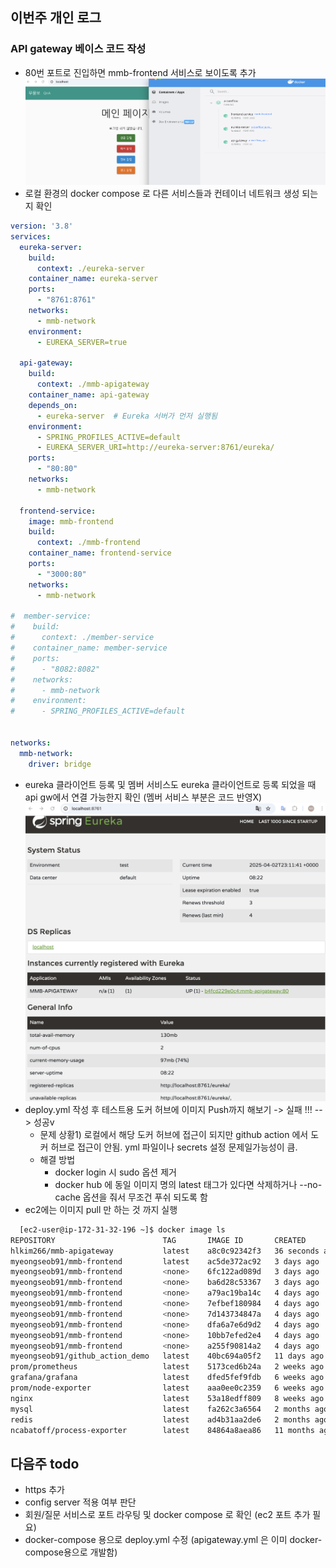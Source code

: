 ## 이번주 개인 로그
### API gateway 베이스 코드 작성
- 80번 포트로 진입하면 mmb-frontend 서비스로 보이도록 추가
  ![intro](../../9_images/cap1.png)
- 로컬 환경의 docker compose 로 다른 서비스들과 컨테이너 네트워크 생성 되는지 확인
```yml
version: '3.8'
services:
  eureka-server:
    build:
      context: ./eureka-server
    container_name: eureka-server
    ports:
      - "8761:8761"
    networks:
      - mmb-network
    environment:
      - EUREKA_SERVER=true

  api-gateway:
    build:
      context: ./mmb-apigateway
    container_name: api-gateway
    depends_on:
      - eureka-server  # Eureka 서버가 먼저 실행됨
    environment:
      - SPRING_PROFILES_ACTIVE=default
      - EUREKA_SERVER_URI=http://eureka-server:8761/eureka/
    ports:
      - "80:80"
    networks:
      - mmb-network

  frontend-service:
    image: mmb-frontend
    build:
      context: ./mmb-frontend
    container_name: frontend-service
    ports:
      - "3000:80"
    networks:
      - mmb-network

#  member-service:
#    build:
#      context: ./member-service
#    container_name: member-service
#    ports:
#      - "8082:8082"
#    networks:
#      - mmb-network
#    environment:
#      - SPRING_PROFILES_ACTIVE=default


networks:
  mmb-network:
    driver: bridge

```  

  - eureka 클라이언트 등록 및 멤버 서비스도 eureka 클라이언트로 등록 되었을 때 api gw에서 연결 가능한지 확인 (멤버 서비스 부분은 코드 반영X)
    ![intro](../../9_images/cap2.png)
  - deploy.yml 작성 후 테스트용 도커 허브에 이미지 Push까지 해보기 -> 실패 !!! --> 성공v
    - 문제 상황1) 로컬에서 해당 도커 허브에 접근이 되지만 github action 에서 도커 허브로 접근이 안됨. yml 파일이나 secrets 설정 문제일가능성이 큼.
    - 해결 방법
      -   docker login 시 sudo 옵션 제거
      -   docker hub 에 동일 이미지 명의 latest 태그가 있다면 삭제하거나 --no-cache 옵션을 줘서 무조건 푸쉬 되도록 함
- ec2에는 이미지 pull 만 하는 것 까지 실행
```bash
  [ec2-user@ip-172-31-32-196 ~]$ docker image ls
REPOSITORY                        TAG       IMAGE ID       CREATED          SIZE
hlkim266/mmb-apigateway           latest    a8c0c92342f3   36 seconds ago   552MB
myeongseob91/mmb-frontend         latest    ac5de372ac92   3 days ago       48.5MB
myeongseob91/mmb-frontend         <none>    6fc122ad089d   3 days ago       48.5MB
myeongseob91/mmb-frontend         <none>    ba6d28c53367   3 days ago       48.5MB
myeongseob91/mmb-frontend         <none>    a79ac19ba14c   4 days ago       48.5MB
myeongseob91/mmb-frontend         <none>    7efbef180984   4 days ago       48.5MB
myeongseob91/mmb-frontend         <none>    7d143734847a   4 days ago       48.5MB
myeongseob91/mmb-frontend         <none>    dfa6a7e6d9d2   4 days ago       48.5MB
myeongseob91/mmb-frontend         <none>    10bb7efed2e4   4 days ago       48.5MB
myeongseob91/mmb-frontend         <none>    a255f90814a2   4 days ago       48.5MB
myeongseob91/github_action_demo   latest    40bc694a05f2   11 days ago      525MB
prom/prometheus                   latest    5173ced6b24a   2 weeks ago      271MB
grafana/grafana                   latest    dfed5fef9fdb   6 weeks ago      564MB
prom/node-exporter                latest    aaa0ee0c2359   6 weeks ago      25MB
nginx                             latest    53a18edff809   8 weeks ago      192MB
mysql                             latest    fa262c3a6564   2 months ago     797MB
redis                             latest    ad4b31aa2de6   2 months ago     117MB
ncabatoff/process-exporter        latest    84864a8aea86   11 months ago    15.8MB
```

## 다음주 todo 
- https 추가 
- config server 적용 여부 판단 
- 회원/질문 서비스로 포트 라우팅 및 docker compose 로 확인 (ec2 포트 추가 필요) 
- docker-compose 용으로 deploy.yml 수정 (apigateway.yml 은 이미 docker-compose용으로 개발함)
